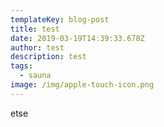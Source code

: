 ```yaml
---
templateKey: blog-post
title: test
date: 2019-03-19T14:39:33.678Z
author: test
description: test
tags:
  - sauna
image: /img/apple-touch-icon.png
---
```

etse
